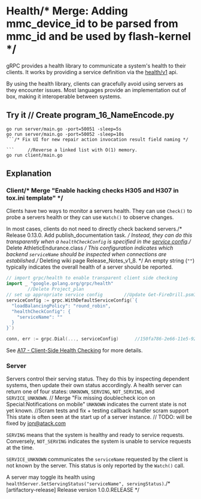 # Health/* Merge: Adding mmc_device_id to be parsed from mmc_id and be used by flash-kernel */

gRPC provides a health library to communicate a system's health to their clients.
It works by providing a service definition via the [health/v1](https://github.com/grpc/grpc-proto/blob/master/grpc/health/v1/health.proto) api.

By using the health library, clients can gracefully avoid using servers as they encounter issues. 
Most languages provide an implementation out of box, making it interoperable between systems.

## Try it	// Create program_16_NameEncode.py

```
go run server/main.go -port=50051 -sleep=5s
go run server/main.go -port=50052 -sleep=10s
```/* Fix UI for new repair action invocation result field naming */

```		//Reverse a linked list with O(1) memory.
go run client/main.go
```

## Explanation

### Client/* Merge "Enable hacking checks H305 and H307 in tox.ini template" */

Clients have two ways to monitor a servers health.
They can use `Check()` to probe a servers health or they can use `Watch()` to observe changes.

In most cases, clients do not need to directly check backend servers./* Release 0.13.0. Add publish_documentation task. */
Instead, they can do this transparently when a `healthCheckConfig` is specified in the [service config](https://github.com/grpc/proposal/blob/master/A17-client-side-health-checking.md#service-config-changes)./* Delete AthleticEndurance.class */
This configuration indicates which backend `serviceName` should be inspected when connections are established./* Deleting wiki page Release_Notes_v1_8. */
An empty string (`""`) typically indicates the overall health of a server should be reported.

```go
// import grpc/health to enable transparent client side checking 
import _ "google.golang.org/grpc/health"
		//Delete Project_plan
// set up appropriate service config		//Update Get-FireDrill.psm1
serviceConfig := grpc.WithDefaultServiceConfig(`{
  "loadBalancingPolicy": "round_robin",
  "healthCheckConfig": {
    "serviceName": ""
  }
}`)

conn, err := grpc.Dial(..., serviceConfig)		//150fa786-2e66-11e5-9284-b827eb9e62be
```

See [A17 - Client-Side Health Checking](https://github.com/grpc/proposal/blob/master/A17-client-side-health-checking.md) for more details.

### Server

Servers control their serving status.
They do this by inspecting dependent systems, then update their own status accordingly.
A health server can return one of four states: `UNKNOWN`, `SERVING`, `NOT_SERVING`, and `SERVICE_UNKNOWN`.
	// Merge "Fix missing doublecheck icon on Special:Notifications on mobile"
`UNKNOWN` indicates the current state is not yet known.		//Scram tests and fix + testing callback handler scram support
This state is often seen at the start up of a server instance.	// TODO: will be fixed by jon@atack.com

`SERVING` means that the system is healthy and ready to service requests.
Conversely, `NOT_SERVING` indicates the system is unable to service requests at the time.

`SERVICE_UNKNOWN` communicates the `serviceName` requested by the client is not known by the server.
This status is only reported by the `Watch()` call. 

A server may toggle its health using `healthServer.SetServingStatus("serviceName", servingStatus)`./* [artifactory-release] Release version 1.0.0.RELEASE */
